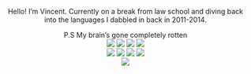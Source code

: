 <div align="center">
<p>Hello! I’m Vincent. Currently on a break from law school and diving back into the languages I dabbled in back in 2011-2014.</p>
</div>
<div align="center">
</div>
<p>

       
</p>

<p>

       
</p



<p>

       
</p>

<div align="center">
P.S My brain’s gone completely rotten
</div> 

<div align="center">
<!-- Replace with your skills -->
<img src="https://img.shields.io/badge/HTML5-E34F26?style=for-the-badge&logo=html5&logoColor=white" />
<img src="https://img.shields.io/badge/CSS-239120?&style=for-the-badge&logo=css3&logoColor=white" />
<img src="https://img.shields.io/badge/JavaScript-F7DF1E?style=for-the-badge&logo=javascript&logoColor=black" />
<img src="https://img.shields.io/badge/Vue.js-35495E?style=for-the-badge&logo=vue.js&logoColor=4FC08D" />    
</div>   
<div align="center">
<img src="https://img.shields.io/badge/C-00599C?style=for-the-badge&logo=c&logoColor=white" />
<img src="https://img.shields.io/badge/Python-3776AB?style=for-the-badge&logo=python&logoColor=white" />
<img src="https://img.shields.io/badge/Django-092E20?style=for-the-badge&logo=django&logoColor=white" />
<img src="https://img.shields.io/badge/Flask-000000?style=for-the-badge&logo=flask&logoColor=white" />
</div>
 <div align="center">
<img src="https://img.shields.io/badge/PHP-777BB4?style=for-the-badge&logo=php&logoColor=white" />
</div>
